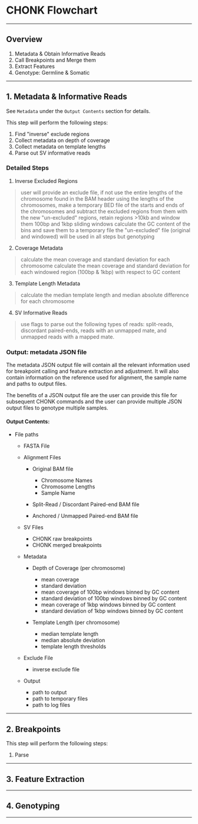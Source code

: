# CHONK Flowchart
-----------------

## Overview

1. Metadata & Obtain Informative Reads
2. Call Breakpoints and Merge them
3. Extract Features
4. Genotype: Germline & Somatic

-----------------

## 1. Metadata & Informative Reads

See `Metadata` under the `Output Contents` section for details.

This step will perform the following steps:

1. Find "inverse" exclude regions
2. Collect metadata on depth of coverage
3. Collect metadata on template lengths
4. Parse out SV informative reads

### Detailed Steps

1. Inverse Excluded Regions

> user will provide an exclude file, if not use the entire lengths of the chromosome found in the BAM header
> using the lengths of the chromosomes, make a temporary BED file of the starts and ends of the chromosomes and subtract the excluded regions from them
> with the new "un-excluded" regions, retain regions >10kb and window them 100bp and 1kbp sliding windows
> calculate the GC content of the bins and save them to a temporary file
> the "un-excluded" file (original and windowed) will be used in all steps but genotyping 

2. Coverage Metadata

> calculate the mean coverage and standard deviation for each chromosome
> calculate the mean coverage and standard deviation for each windowed region (100bp & 1kbp) with respect to GC content

3. Template Length Metadata

> calculate the median template length and median absolute difference for each chromosome

4. SV Informative Reads

> use flags to parse out the following types of reads: split-reads, discordant paired-ends, reads with an unmapped mate, and unmapped reads with a mapped mate.

### Output: metadata JSON file

The metadata JSON output file will contain all the relevant information used for breakpoint calling
and feature extraction and adjustment. It will also contain information on the reference used for alignment,
the sample name and paths to output files. 

The benefits of a JSON output file are the user can provide this file for subsequent CHONK commands and the user
can provide multiple JSON output files to genotype multiple samples.

#### Output Contents:
* File paths
  
  * FASTA File

  * Alignment Files

    * Original BAM file
      * Chromosome Names
      * Chromosome Lengths
      * Sample Name

    * Split-Read / Discordant Paired-end BAM file
    * Anchored / Unmapped Paired-end BAM file
  
  * SV Files
    * CHONK raw breakpoints
    * CHONK merged breakpoints

  * Metadata
    * Depth of Coverage (per chromosome)
      * mean coverage 
      * standard deviation
      * mean coverage of 100bp windows binned by GC content
      * standard deviation of 100bp windows binned by GC content
      * mean coverage of 1kbp windows binned by GC content
      * standard deviation of 1kbp windows binned by GC content

    * Template Length (per chromosome)
      * median template length
      * median absolute deviation 
      * template length thresholds

  * Exclude File
    * inverse exclude file

  * Output
    * path to output
    * path to temporary files
    * path to log files

-----------------

## 2. Breakpoints

This step will perform the following steps:

1. Parse 

-----------------

## 3. Feature Extraction

-----------------

## 4. Genotyping

-----------------
